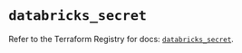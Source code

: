 # `databricks_secret`

Refer to the Terraform Registry for docs: [`databricks_secret`](https://registry.terraform.io/providers/databricks/databricks/1.42.0/docs/resources/secret).
